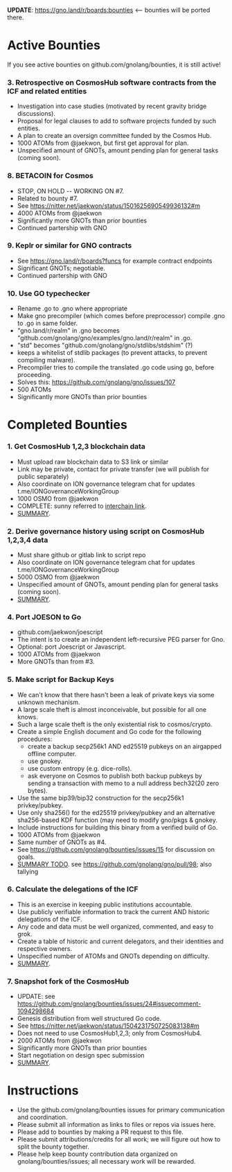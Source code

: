 __UPDATE__: https://gno.land/r/boards:bounties <-- bounties will be ported there.

# Active Bounties

If you see active bounties on github.com/gnolang/bounties, it is still active!

### 3. Retrospective on CosmosHub software contracts from the ICF and related entities
  * Investigation into case studies (motivated by recent gravity bridge discussions).
  * Proposal for legal clauses to add to software projects funded by such entities.
  * A plan to create an oversign committee funded by the Cosmos Hub.
  * 1000 ATOMs from @jaekwon, but first get approval for plan.
  * Unspecified amount of GNOTs, amount pending plan for general tasks (coming soon).

### 8. BETACOIN for Cosmos
  * STOP, ON HOLD -- WORKING ON #7.
  * Related to bounty #7.
  * See https://nitter.net/jaekwon/status/1501625690549936132#m
  * 4000 ATOMs from @jaekwon
  * Significantly more GNOTs than prior bounties
  * Continued partership with GNO

### 9. Keplr or similar for GNO contracts
  * See https://gno.land/r/boards?funcs for example contract endpoints
  * Significant GNOTs; negotiable.
  * Continued partership with GNO

### 10. Use GO typechecker
  * Rename .go to .gno where appropriate
  * Make gno precompiler (which comes before preprocessor) compile .gno to .go in same folder.
  * "gno.land/r/realm" in .gno becomes "github.com/gnolang/gno/examples/gno.land/r/realm" in .go.
  * "std" becomes "github.com/gnolang/gno/stdlibs/stdshim" (?) 
  * keeps a whitelist of stdlib packages (to prevent attacks, to prevent compiling malware).
  * Precompiler tries to compile the translated .go code using go, before proceeding.
  * Solves this: https://github.com/gnolang/gno/issues/107
  * 500 ATOMs
  * Significantly more GNOTs than prior bounties

# Completed Bounties

### 1. Get CosmosHub 1,2,3 blockchain data
  * Must upload raw blockchain data to S3 link or similar
  * Link may be private, contact for private transfer (we will publish for public separately)
  * Also coordinate on ION governance telegram chat for updates t.me/IONGovernanceWorkingGroup
  * 1000 OSMO from @jaekwon
  * COMPLETE: sunny referred to [interchain link](https://archive.interchain.io/).
  * [SUMMARY](bounties/001_cosmoshub_blockchain_data/README.md).
  
### 2. Derive governance history using script on CosmosHub 1,2,3,4 data
  * Must share github or gitlab link to script repo
  * Also coordinate on ION governance telegram chat for updates t.me/IONGovernanceWorkingGroup
  * 5000 OSMO from @jaekwon
  * Unspecified amount of GNOTs, amount pending plan for general tasks (coming soon).
  * [SUMMARY](bounties/001_cosmoshub_blockchain_data/README.md).

### 4. Port JOESON to Go
  * github.com/jaekwon/joescript
  * The intent is to create an independent left-recursive PEG parser for Gno.
  * Optional: port Joescript or Javascript.
  * 1000 ATOMs from @jaekwon
  * More GNOTs than from #3.

### 5. Make script for Backup Keys
  * We can't know that there hasn't been a leak of private keys via some unknown mechanism.
  * A large scale theft is almost inconceivable, but possible for all one knows.
  * Such a large scale theft is the only existential risk to cosmos/crypto.
  * Create a simple English document and Go code for the following procedures:
    - create a backup secp256k1 AND ed25519 pubkeys on an airgapped offline computer.
    - use gnokey.
    - use custom entropy (e.g. dice-rolls).
    - ask everyone on Cosmos to publish both backup pubkeys by sending a transaction with memo to a null address bech32(20 zero bytes).
  * Use the same bip39/bip32 construction for the secp256k1 privkey/pubkey.
  * Use only sha256() for the ed25519 privkey/pubkey and an alternative sha256-based KDF function (may need to modify gno/pkgs & gnokey.
  * Include instructions for building this binary from a verified build of Go.
  * 1000 ATOMs from @jaekwon
  * Same number of GNOTs as #4.
  * See https://github.com/gnolang/bounties/issues/15 for discussion on goals.
  * [SUMMARY TODO](XXX). see https://github.com/gnolang/gno/pull/98; also tallying

### 6. Calculate the delegations of the ICF
  * This is an exercise in keeping public institutions accountable.
  * Use publicly verifiable information to track the current AND historic delegations of the ICF.
  * Any code and data must be well organized, commented, and easy to grok.
  * Create a table of historic and current delegators, and their identities and respective owners.
  * Unspecified number of ATOMs and GNOTs depending on difficulty.
  * [SUMMARY](https://github.com/gnolang/bounties/tree/main/bounties/006_icf_delegations).

### 7. Snapshot fork of the CosmosHub
  * UPDATE: see https://github.com/gnolang/bounties/issues/24#issuecomment-1094298684
  * Genesis distribution from well structured Go code.
  * See https://nitter.net/jaekwon/status/1504231750725083138#m
  * Does not need to use CosmosHub1,2,3; only from CosmosHub4.
  * 2000 ATOMs from @jaekwon
  * Significantly more GNOTs than prior bounties
  * Start negotiation on design spec submission
  * [SUMMARY](https://github.com/gnolang/bounties/tree/main/bounties/007_snapshot_fork).

# Instructions

 * Use the github.com/gnolang/bounties issues for primary communication and coordination.
 * Please submit all information as links to files or repos via issues here.
 * Please add to bounties by making a PR request to this file.
 * Please submit attributions/credits for all work; we will figure out how to split the bounty together.
 * Please help keep bounty contribution data organized on gnolang/bounties/issues; all necessary work will be rewarded.
